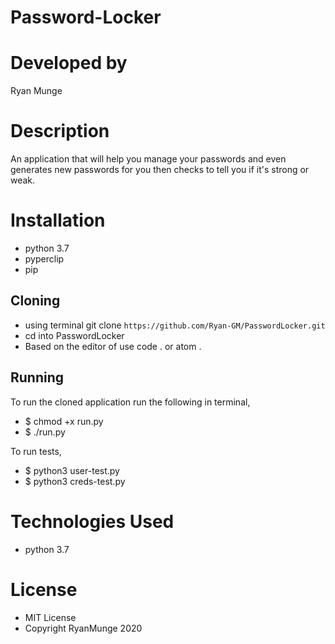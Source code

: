# Password-Locker

# Developed by 

Ryan Munge

# Description

An application that will help you manage your passwords and even generates new passwords for you then checks to tell you if it's strong or weak.

# Installation

 * python 3.7
 * pyperclip
 * pip

## Cloning 

  * using terminal git clone ```https://github.com/Ryan-GM/PasswordLocker.git```
  * cd into PasswordLocker
  * Based on the editor of use code . or atom .

## Running
  
To run the cloned application run the following in terminal,
   * $ chmod +x run.py
   * $ ./run.py

To run tests,
   * $ python3 user-test.py
   * $ python3 creds-test.py

# Technologies Used

 * python 3.7

# License

  * MIT License
  * Copyright RyanMunge 2020